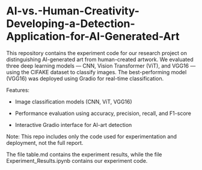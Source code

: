# AI-vs.-Human-Creativity-Developing-a-Detection-Application-for-AI-Generated-Art

This repository contains the experiment code for our research project on distinguishing AI-generated art from human-created artwork. We evaluated three deep learning models — CNN, Vision Transformer (ViT), and VGG16 — using the CIFAKE dataset to classify images. The best-performing model (VGG16) was deployed using Gradio for real-time classification.

Features:

- Image classification models (CNN, ViT, VGG16)

- Performance evaluation using accuracy, precision, recall, and F1-score

- Interactive Gradio interface for AI-art detection

Note: This repo includes only the code used for experimentation and deployment, not the full report.

The file table.md contains the experiment results, while the file Experiment_Results.ipynb contains our experiment code.
